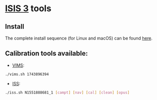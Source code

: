 # [ISIS 3](https://isis.astrogeology.usgs.gov/) tools

## Install
The complete install sequence (for Linux and macOS) can be found [here](./INSTALL.md).

## Calibration tools available:
- [VIMS](./VIMS):
```bash
./vims.sh 1743896394
```

- [ISS](./ISS):
```bash
./iss.sh N1551888681_1 [campt] [nav] [cal] [clean] [opus]
```
